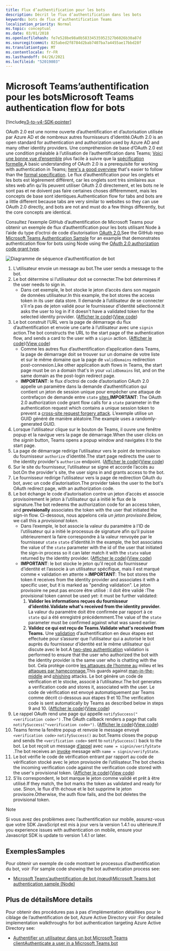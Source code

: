 ```yaml
---
title: Flux d’authentification pour les bots
description: Décrit le flux d’authentification dans les bots
keywords: bots de flux d’authentification Teams
localization_priority: Normal
ms.topic: conceptual
ms.date: 03/01/2018
ms.openlocfilehash: fe7e528be98a0b58334535952327b6026b30a87d
ms.sourcegitcommit: 825abed2f8784d2bab7407ba7a4455ae17bbd28f
ms.translationtype: MT
ms.contentlocale: fr-FR
ms.lasthandoff: 04/26/2021
ms.locfileid: "52019803"
---
```

# <a name="microsoft-teams-authentication-flow-for-bots"></a><span data-ttu-id="42f6c-104">Microsoft Teams’authentification pour les bots</span><span class="sxs-lookup"><span data-stu-id="42f6c-104">Microsoft Teams authentication flow for bots</span></span>

[!include[v3-to-v4-SDK-pointer](~/includes/v3-to-v4-pointer-bots.md)]

<span data-ttu-id="42f6c-105">OAuth 2.0 est une norme ouverte d’authentification et d’autorisation utilisée par Azure AD et de nombreux autres fournisseurs d’identité.</span><span class="sxs-lookup"><span data-stu-id="42f6c-105">OAuth 2.0 is an open standard for authentication and authorization used by Azure AD and many other identity providers.</span></span> <span data-ttu-id="42f6c-106">Une compréhension de base d’OAuth 2.0 est une condition préalable à l’utilisation de l’authentification dans Teams; [Voici une bonne vue d’ensemble](https://aaronparecki.com/oauth-2-simplified/) plus facile à suivre que la [spécification formelle.](https://oauth.net/2/)</span><span class="sxs-lookup"><span data-stu-id="42f6c-106">A basic understanding of OAuth 2.0 is a prerequisite for working with authentication in Teams; [here's a good overview](https://aaronparecki.com/oauth-2-simplified/) that's easier to follow than the [formal specification](https://oauth.net/2/).</span></span> <span data-ttu-id="42f6c-107">Le flux d’authentification pour les onglets et les bots est légèrement différent, car les onglets sont très similaires aux sites web afin qu’ils peuvent utiliser OAuth 2.0 directement, et les bots ne le sont pas et ne doivent pas faire certaines choses différemment, mais les concepts de base sont identiques.</span><span class="sxs-lookup"><span data-stu-id="42f6c-107">Authentication flow for tabs and bots are a little different because tabs are very similar to websites so they can use OAuth 2.0 directly, and bots are not and must do a few things differently, but the core concepts are identical.</span></span>

<span data-ttu-id="42f6c-108">Consultez l’exemple GitHub [](https://github.com/OfficeDev/microsoft-teams-sample-auth-node) d’authentification de Microsoft Teams pour obtenir un exemple de flux d’authentification pour les bots utilisant Node à l’aide du type d’octroi de code d’autorisation [OAuth 2.0.](https://oauth.net/2/grant-types/authorization-code/)</span><span class="sxs-lookup"><span data-stu-id="42f6c-108">See the GitHub repo [Microsoft Teams Authentication Sample](https://github.com/OfficeDev/microsoft-teams-sample-auth-node) for an example that demonstrates authentication flow for bots using Node using the [OAuth 2.0 authorization code grant type](https://oauth.net/2/grant-types/authorization-code/).</span></span>

![Diagramme de séquence d’authentification de bot](~/assets/images/authentication/bot_auth_sequence_diagram.png)

1. <span data-ttu-id="42f6c-110">L’utilisateur envoie un message au bot.</span><span class="sxs-lookup"><span data-stu-id="42f6c-110">The user sends a message to the bot.</span></span>
2. <span data-ttu-id="42f6c-111">Le bot détermine si l’utilisateur doit se connecter.</span><span class="sxs-lookup"><span data-stu-id="42f6c-111">The bot determines if the user needs to sign in.</span></span>
    * <span data-ttu-id="42f6c-112">Dans cet exemple, le bot stocke le jeton d’accès dans son magasin de données utilisateur.</span><span class="sxs-lookup"><span data-stu-id="42f6c-112">In this example, the bot stores the access token in its user data store.</span></span> <span data-ttu-id="42f6c-113">Il demande à l’utilisateur de se connecter s’il n’a pas de jeton validé pour le fournisseur d’identité sélectionné.</span><span class="sxs-lookup"><span data-stu-id="42f6c-113">It asks the user to log in if it doesn't have a validated token for the selected identity provider.</span></span> <span data-ttu-id="42f6c-114">([Afficher le code](https://github.com/OfficeDev/microsoft-teams-sample-auth-node/blob/469952a26d618dbf884a3be53c7d921cc580b1e2/src/utils/AuthenticationUtils.ts#L58-L76))</span><span class="sxs-lookup"><span data-stu-id="42f6c-114">([View code](https://github.com/OfficeDev/microsoft-teams-sample-auth-node/blob/469952a26d618dbf884a3be53c7d921cc580b1e2/src/utils/AuthenticationUtils.ts#L58-L76))</span></span>
3. <span data-ttu-id="42f6c-115">Le bot construit l’URL vers la page de démarrage du flux d’authentification et envoie une carte à l’utilisateur avec une `signin` action.</span><span class="sxs-lookup"><span data-stu-id="42f6c-115">The bot constructs the URL to the start page of the authentication flow, and sends a card to the user with a `signin` action.</span></span> <span data-ttu-id="42f6c-116">([Afficher le code](https://github.com/OfficeDev/microsoft-teams-sample-auth-node/blob/469952a26d618dbf884a3be53c7d921cc580b1e2/src/dialogs/BaseIdentityDialog.ts#L160-L190))</span><span class="sxs-lookup"><span data-stu-id="42f6c-116">([View code](https://github.com/OfficeDev/microsoft-teams-sample-auth-node/blob/469952a26d618dbf884a3be53c7d921cc580b1e2/src/dialogs/BaseIdentityDialog.ts#L160-L190))</span></span>
    * <span data-ttu-id="42f6c-117">Comme les autres flux d’authentification d’application dans Teams, la page de démarrage doit se trouver sur un domaine de votre liste et sur le même domaine que la page de `validDomains` redirection post-connexion.</span><span class="sxs-lookup"><span data-stu-id="42f6c-117">Like other application auth flows in Teams, the start page must be on a domain that's in your `validDomains` list, and on the same domain as the post-login redirect page.</span></span>
    * <span data-ttu-id="42f6c-118">**IMPORTANT**: le flux d’octroi de code d’autorisation OAuth 2.0 appelle un paramètre dans la demande d’authentification qui contient un jeton de session unique pour empêcher une attaque de contrefaçon de demande entre `state` [sites.](https://en.wikipedia.org/wiki/Cross-site_request_forgery)</span><span class="sxs-lookup"><span data-stu-id="42f6c-118">**IMPORTANT**: The OAuth 2.0 authorization code grant flow calls for a `state` parameter in the authentication request which contains a unique session token to prevent a [cross-site request forgery attack](https://en.wikipedia.org/wiki/Cross-site_request_forgery).</span></span> <span data-ttu-id="42f6c-119">L’exemple utilise un GUID généré de manière aléatoire.</span><span class="sxs-lookup"><span data-stu-id="42f6c-119">The example uses a randomly-generated GUID.</span></span>
4. <span data-ttu-id="42f6c-120">Lorsque l’utilisateur clique  sur le bouton de Teams, il ouvre une fenêtre popup et la navigue vers la page de démarrage.</span><span class="sxs-lookup"><span data-stu-id="42f6c-120">When the user clicks on the *signin* button, Teams opens a popup window and navigates it to the start page.</span></span>
5. <span data-ttu-id="42f6c-121">La page de démarrage redirige l’utilisateur vers le point de terminaison du fournisseur `authorize` d’identité.</span><span class="sxs-lookup"><span data-stu-id="42f6c-121">The start page redirects the user to the identity provider's `authorize` endpoint.</span></span> <span data-ttu-id="42f6c-122">([Afficher le code](https://github.com/OfficeDev/microsoft-teams-sample-auth-node/blob/469952a26d618dbf884a3be53c7d921cc580b1e2/public/html/auth-start.html#L51-L56))</span><span class="sxs-lookup"><span data-stu-id="42f6c-122">([View code](https://github.com/OfficeDev/microsoft-teams-sample-auth-node/blob/469952a26d618dbf884a3be53c7d921cc580b1e2/public/html/auth-start.html#L51-L56))</span></span>
6. <span data-ttu-id="42f6c-123">Sur le site du fournisseur, l’utilisateur se signe et accorde l’accès au bot.</span><span class="sxs-lookup"><span data-stu-id="42f6c-123">On the provider's site, the user signs in and grants access to the bot.</span></span>
7. <span data-ttu-id="42f6c-124">Le fournisseur redirige l’utilisateur vers la page de redirection OAuth du bot, avec un code d’autorisation.</span><span class="sxs-lookup"><span data-stu-id="42f6c-124">The provider takes the user to the bot's OAuth redirect page, with an authorization code.</span></span>
8. <span data-ttu-id="42f6c-125">Le bot échange le code d’autorisation  contre un jeton d’accès et associe provisoirement le jeton à l’utilisateur qui a initié le flux de la signature.</span><span class="sxs-lookup"><span data-stu-id="42f6c-125">The bot redeems the authorization code for an access token, and **provisionally** associates the token with the user that initiated the sign-in flow.</span></span> <span data-ttu-id="42f6c-126">Ci-dessous, nous appelons cela *un jeton provisoire*.</span><span class="sxs-lookup"><span data-stu-id="42f6c-126">Below, we call this a *provisional token*.</span></span>
    * <span data-ttu-id="42f6c-127">Dans l’exemple, le bot associe la valeur du paramètre à l’ID de l’utilisateur qui a initié le processus de signature afin qu’il puisse ultérieurement la faire correspondre à la valeur renvoyée par le fournisseur `state` `state` d’identité.</span><span class="sxs-lookup"><span data-stu-id="42f6c-127">In the example, the bot associates the value of the `state` parameter with the id of the user that initiated the sign-in process so it can later match it with the `state` value returned by the identity provider.</span></span> <span data-ttu-id="42f6c-128">([Afficher le code](https://github.com/OfficeDev/microsoft-teams-sample-auth-node/blob/469952a26d618dbf884a3be53c7d921cc580b1e2/src/AuthBot.ts#L70-L99))</span><span class="sxs-lookup"><span data-stu-id="42f6c-128">([View code](https://github.com/OfficeDev/microsoft-teams-sample-auth-node/blob/469952a26d618dbf884a3be53c7d921cc580b1e2/src/AuthBot.ts#L70-L99))</span></span>
    * <span data-ttu-id="42f6c-129">**IMPORTANT**: le bot stocke le jeton qu’il reçoit du fournisseur d’identité et l’associe à un utilisateur spécifique, mais il est marqué comme « validation en attente ».</span><span class="sxs-lookup"><span data-stu-id="42f6c-129">**IMPORTANT**: The bot stores the token it receives from the identity provider and associates it with a specific user, but it is marked as "pending validation".</span></span> <span data-ttu-id="42f6c-130">Le jeton provisoire ne peut pas encore être utilisé : il doit être validé :</span><span class="sxs-lookup"><span data-stu-id="42f6c-130">The provisional token cannot be used yet: it must be further validated:</span></span> 
      1. <span data-ttu-id="42f6c-131">**Valider les informations reçues du fournisseur d’identité.**</span><span class="sxs-lookup"><span data-stu-id="42f6c-131">**Validate what's received from the identity provider.**</span></span> <span data-ttu-id="42f6c-132">La valeur du paramètre doit être confirmée par rapport à ce `state` qui a été enregistré précédemment.</span><span class="sxs-lookup"><span data-stu-id="42f6c-132">The value of the `state` parameter must be confirmed against what was saved earlier.</span></span> 
      1. <span data-ttu-id="42f6c-133">**Validez ce qui est reçu de Teams.**</span><span class="sxs-lookup"><span data-stu-id="42f6c-133">**Validate what's received from Teams.**</span></span> <span data-ttu-id="42f6c-134">Une [validation](https://en.wikipedia.org/wiki/Man-in-the-middle_attack) d’authentification en deux étapes est effectuée pour s’assurer que l’utilisateur qui a autorisé le bot auprès du fournisseur d’identité est le même utilisateur qui discute avec le bot.</span><span class="sxs-lookup"><span data-stu-id="42f6c-134">A [two-step authentication](https://en.wikipedia.org/wiki/Man-in-the-middle_attack) validation is performed to ensure that the user who authorized the bot with the identity provider is the same user who is chatting with the bot.</span></span> <span data-ttu-id="42f6c-135">Cela protège contre [les attaques de l’homme au](https://en.wikipedia.org/wiki/Man-in-the-middle_attack) milieu et les [attaques par hameçonnage.](https://en.wikipedia.org/wiki/Phishing)</span><span class="sxs-lookup"><span data-stu-id="42f6c-135">This guards against [man-in-the-middle](https://en.wikipedia.org/wiki/Man-in-the-middle_attack) and [phishing](https://en.wikipedia.org/wiki/Phishing) attacks.</span></span> <span data-ttu-id="42f6c-136">Le bot génère un code de vérification et le stocke, associé à l’utilisateur.</span><span class="sxs-lookup"><span data-stu-id="42f6c-136">The bot generates a verification code and stores it, associated with the user.</span></span> <span data-ttu-id="42f6c-137">Le code de vérification est envoyé automatiquement par Teams comme décrit ci-dessous aux étapes 9 et 10.</span><span class="sxs-lookup"><span data-stu-id="42f6c-137">The verification code is sent automatically by Teams as described below in steps 9 and 10.</span></span> <span data-ttu-id="42f6c-138">([Afficher le code](https://github.com/OfficeDev/microsoft-teams-sample-auth-node/blob/469952a26d618dbf884a3be53c7d921cc580b1e2/src/AuthBot.ts#L100-L113))</span><span class="sxs-lookup"><span data-stu-id="42f6c-138">([View code](https://github.com/OfficeDev/microsoft-teams-sample-auth-node/blob/469952a26d618dbf884a3be53c7d921cc580b1e2/src/AuthBot.ts#L100-L113))</span></span>
9. <span data-ttu-id="42f6c-139">Le rappel OAuth rend une page qui appelle `notifySuccess("<verification code>")` .</span><span class="sxs-lookup"><span data-stu-id="42f6c-139">The OAuth callback renders a page that calls `notifySuccess("<verification code>")`.</span></span> <span data-ttu-id="42f6c-140">([Afficher le code](https://github.com/OfficeDev/microsoft-teams-sample-auth-node/blob/master/src/views/oauth-callback-success.hbs))</span><span class="sxs-lookup"><span data-stu-id="42f6c-140">([View code](https://github.com/OfficeDev/microsoft-teams-sample-auth-node/blob/master/src/views/oauth-callback-success.hbs))</span></span>
10. <span data-ttu-id="42f6c-141">Teams ferme la fenêtre popup et renvoie le message envoyé `<verification code>` `notifySuccess()` au bot.</span><span class="sxs-lookup"><span data-stu-id="42f6c-141">Teams closes the popup and sends the `<verification code>` sent to `notifySuccess()` back to the bot.</span></span> <span data-ttu-id="42f6c-142">Le bot reçoit un message [d’appel](/bot-framework/dotnet/bot-builder-dotnet-activities#invoke) avec `name = signin/verifyState` .</span><span class="sxs-lookup"><span data-stu-id="42f6c-142">The bot receives an [invoke](/bot-framework/dotnet/bot-builder-dotnet-activities#invoke) message with `name = signin/verifyState`.</span></span>
11. <span data-ttu-id="42f6c-143">Le bot vérifie le code de vérification entrant par rapport au code de vérification stocké avec le jeton provisoire de l’utilisateur.</span><span class="sxs-lookup"><span data-stu-id="42f6c-143">The bot checks the incoming verification code against the verification code stored with the user's provisional token.</span></span> <span data-ttu-id="42f6c-144">([Afficher le code](https://github.com/OfficeDev/microsoft-teams-sample-auth-node/blob/469952a26d618dbf884a3be53c7d921cc580b1e2/src/dialogs/BaseIdentityDialog.ts#L127-L140))</span><span class="sxs-lookup"><span data-stu-id="42f6c-144">([View code](https://github.com/OfficeDev/microsoft-teams-sample-auth-node/blob/469952a26d618dbf884a3be53c7d921cc580b1e2/src/dialogs/BaseIdentityDialog.ts#L127-L140))</span></span>
12. <span data-ttu-id="42f6c-145">S’ils correspondent, le bot marque le jeton comme validé et prêt à être utilisé.</span><span class="sxs-lookup"><span data-stu-id="42f6c-145">If they match, the bot marks the token as validated and ready for use.</span></span> <span data-ttu-id="42f6c-146">Sinon, le flux d’th échoue et le bot supprime le jeton provisoire.</span><span class="sxs-lookup"><span data-stu-id="42f6c-146">Otherwise, the auth flow fails, and the bot deletes the provisional token.</span></span>

> [!Note]
> <span data-ttu-id="42f6c-147">Si vous avez des problèmes avec l’authentification sur mobile, assurez-vous que votre SDK JavaScript est mis à jour vers la version 1.4.1 ou ultérieure.</span><span class="sxs-lookup"><span data-stu-id="42f6c-147">If you experience issues with authentication on mobile, ensure your Javascript SDK is update to version 1.4.1 or later.</span></span>

## <a name="samples"></a><span data-ttu-id="42f6c-148">Exemples</span><span class="sxs-lookup"><span data-stu-id="42f6c-148">Samples</span></span>

<span data-ttu-id="42f6c-149">Pour obtenir un exemple de code montrant le processus d’authentification du bot, voir :</span><span class="sxs-lookup"><span data-stu-id="42f6c-149">For sample code showing the bot authentication process see:</span></span>

* [<span data-ttu-id="42f6c-150">Microsoft Teams’authentification de bot (nœud)</span><span class="sxs-lookup"><span data-stu-id="42f6c-150">Microsoft Teams bot authentication sample (Node)</span></span>](https://github.com/OfficeDev/microsoft-teams-sample-auth-node)

## <a name="more-details"></a><span data-ttu-id="42f6c-151">Plus de détails</span><span class="sxs-lookup"><span data-stu-id="42f6c-151">More details</span></span>

<span data-ttu-id="42f6c-152">Pour obtenir des procédures pas à pas d’implémentation détaillées pour le ciblage de l’authentification de bot, Azure Active Directory voir :</span><span class="sxs-lookup"><span data-stu-id="42f6c-152">For detailed implementation walkthroughs for bot authentication targeting Azure Active Directory see:</span></span>

* [<span data-ttu-id="42f6c-153">Authentifier un utilisateur dans un bot Microsoft Teams client</span><span class="sxs-lookup"><span data-stu-id="42f6c-153">Authenticate a user in a Microsoft Teams bot</span></span>](~/resources/bot-v3/bot-authentication/auth-bot-AAD.md)
